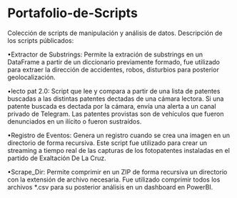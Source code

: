 # Portafolio-de-Scripts
Colección de scripts de manipulación y análisis de datos.
Descripción de los scripts públicados:

•Extractor de Substrings: Permite la extración de substrings en un DataFrame a partir de un diccionario previamente formado, fue utilizado para extraer la dirección
de accidentes, robos, disturbios para posterior geolocalización.

•lecto pat 2.0: Script que lee y compara a partir de una lista de patentes buscadas a las distintas patentes dectadas de una cámara lectora. Si una patente buscada es dectada
por la cámara, envía una alerta a un canal privado de Telegram. Las patentes provistas son de vehículos que fueron denunciados en un ilícito o fueron sustraídos.

•Registro de Eventos: Genera un registro cuando se crea una imagen en un directorio de forma recursiva. Este script fue utilizado para crear un streaming a tiempo real
de las capturas de los fotopatentes instaladas en el partido de Exaltación De La Cruz.

•Scrape_Dir: Permite comprimir en un ZIP de forma recursiva un directorio con la extensión de archivo necesaria. 
Fue utilizado comprimir todos los archivos *.csv para su posterior análisis en un dashboard en PowerBI.
